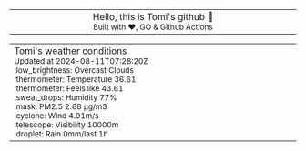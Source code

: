 
<div align="center">
<table>
<tbody>
<td align="center">
<img width="2000" height="0"><br>
Hello, this is Tomi's github 👋<br>
<sup>Built with ❤️, GO & Github Actions</sup><br>
<img width="2000" height="0">
</td>
</tbody>
</table>
</div>
<table>
<tbody>
<td align="left">
<img width="2000" height="0"><br>
Tomi's weather conditions<br>
<sup>Updated at 2024-08-11T07:28:20Z</sup><br>
<sup>:low_brightness: Overcast Clouds</sup><br>
<sup>:thermometer: Temperature 36.61 </sup><br>
<sup>:thermometer: Feels like 43.61</sup><br>
<sup>:sweat_drops: Humidity 77%</sup><br>
<sup>:mask: PM2.5 2.68 μg/m3</sup><br>
<sup>:cyclone: Wind 4.91m/s </sup><br>
<sup>:telescope: Visibility 10000m </sup><br>
<sup>:droplet: Rain 0mm/last 1h </sup><br>
<img width="2000" height="0">
</td>
<td align="left">
<img width="2000" height="0"><br>
<br>
<img width="2000" height="0">
</td>
</tbody>
</table>
</div>
    